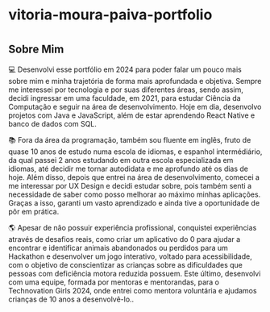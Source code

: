 # vitoria-moura-paiva-portfolio
#
## Sobre Mim

 <p> 💻 Desenvolvi esse portfólio em 2024 para poder falar um pouco mais sobre mim e minha trajetória de forma mais aprofundada e objetiva.
 Sempre me interessei por tecnologia e por suas diferentes áreas, sendo assim, decidi ingressar em uma faculdade, em 2021, para estudar Ciência da Computação e seguir na área de desenvolvimento. Hoje em dia, desenvolvo projetos com Java e JavaScript, além de estar aprendendo React Native e banco de dados com SQL.</p>
 
 <p> 📚 Fora da área da programação, também sou fluente em inglês, fruto de quase 10 anos de estudo numa escola de idiomas, e espanhol intermédiário, da qual passei 2 anos estudando em outra escola especializada em idiomas, até decidir me tornar autodidata e me aprofundo até os dias de hoje. Além disso, depois que entrei na área de desenvolvimento, comecei a me interessar por UX Design e decidi estudar sobre, pois também senti a necessidade de saber como posso melhorar ao máximo minhas aplicações. Graças a isso, garanti um vasto aprendizado e ainda tive a oportunidade de pôr em prática. </p>

 <p> 🌎 Apesar de não possuir experiência profissional, conquistei experiências através de desafios reais, como criar um aplicativo do 0 para ajudar a encontrar e identificar animais abandonados ou perdidos para um Hackathon e desenvolver um jogo interativo, voltado para acessibilidade, com o objetivo de conscientizar as crianças sobre as dificuldades que pessoas com deficiência motora reduzida possuem. Este último, desenvolvi com uma equipe, formada por mentoras e mentorandas, para o Technovation Girls 2024, onde entrei como mentora voluntária e ajudamos crianças de 10 anos a desenvolvê-lo..</p>

